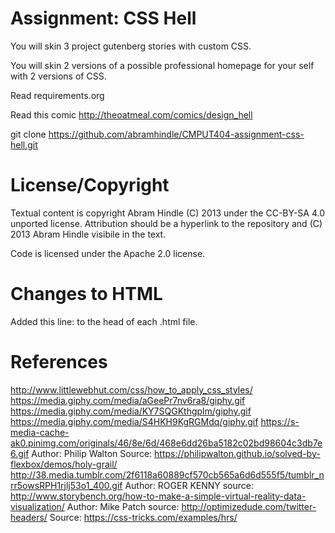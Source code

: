 Assignment: CSS Hell
====================

You will skin 3 project gutenberg stories with custom CSS.

You will skin 2 versions of a possible professional homepage for your
self with 2 versions of CSS.

Read requirements.org

Read this comic http://theoatmeal.com/comics/design_hell

git clone https://github.com/abramhindle/CMPUT404-assignment-css-hell.git

License/Copyright
=================

Textual content is copyright Abram Hindle (C) 2013 under the CC-BY-SA
4.0 unported license. Attribution should be a hyperlink to the
repository and (C) 2013 Abram Hindle visibile in the text.

Code is licensed under the Apache 2.0 license.

Changes to HTML
=================
Added this line: <link href="Style.css" rel="stylesheet" type="text/css">
to the head of each .html file.

References
=================

http://www.littlewebhut.com/css/how_to_apply_css_styles/
https://media.giphy.com/media/aGeePr7nv6ra8/giphy.gif
https://media.giphy.com/media/KY7SQGKthgplm/giphy.gif
https://media.giphy.com/media/S4HKH9KgRGMdq/giphy.gif
https://s-media-cache-ak0.pinimg.com/originals/46/8e/6d/468e6dd26ba5182c02bd98604c3db7e6.gif
Author: Philip Walton Source: https://philipwalton.github.io/solved-by-flexbox/demos/holy-grail/
http://38.media.tumblr.com/2f6118a60889cf570cb565a6d6d555f5/tumblr_nrr5owsRPH1rjlj53o1_400.gif
Author: ROGER KENNY source: http://www.storybench.org/how-to-make-a-simple-virtual-reality-data-visualization/
Author: Mike Patch source: http://optimizedude.com/twitter-headers/
Source: https://css-tricks.com/examples/hrs/
